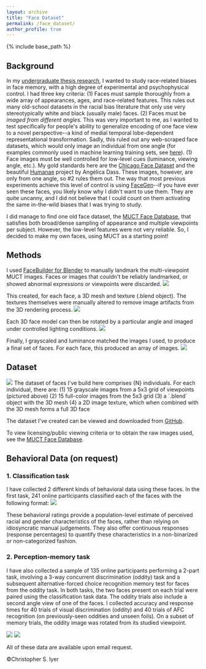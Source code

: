 ```yaml
---
layout: archive
title: "Face Dataset"
permalink: /face_dataset/
author_profile: true
---
```


{% include base_path %}

## Background
In my [undergraduate thesis research](https://purl.stanford.edu/ym602qk4242), I wanted to study race-related biases in face memory, with a high degree of experimental and psychophysical control. I had three key criteria:
(1) Faces must sample thoroughly from a wide array of appearances, ages, and race-related features. This rules out many old-school datasets in the racial bias literature that only use very stereotypically white and black (usually male) faces.
(2) Faces must be *imaged from different angles*. This was very important to me, as I wanted to test specifically for people's ability to generalize encoding of one face view to a novel perspective--a kind of medial temporal lobe-dependent representational transformation. Sadly, this ruled out any web-scraped face datasets, which would only image an individual from one angle (for examples commonly used in machine learning training sets, see [here](https://paperswithcode.com/datasets?task=face-recognition)). 
(1) Face images must be well controlled for low-level cues (luminance, viewing angle, etc.). My gold standards here are the [Chicago Face Dataset](https://www.chicagofaces.org) and the beautiful [Humanae](https://angelicadass.com/photography/humanae/) project by Angélica Dass. These images, however, are only from one angle, so #2 rules them out. The way that most previous experiments achieve this level of control is using [FaceGen](https://facegen.com)--if you have ever seen these faces, you likely know why I didn't want to use them. They are quite uncanny, and I did not believe that I could count on them activating the same in-the-wild biases that I was trying to study.

I did manage to find one old face dataset, the [MUCT Face Database](http://www.milbo.org/muct/), that satisfies both broad/dense sampling of appearance and multiple viewpoints per subject. However, the low-level features were not very reliable. So, I decided to make my own faces, using MUCT as a starting point!

## Methods
I used [FaceBuilder for Blender](https://keentools.io/products/facebuilder-for-blender) to manually landmark the multi-viewpoint MUCT images. Faces or images that couldn't be reliably landmarked, or showed abnormal expressions or viewpoints were discarded.
<img src='/images/face_dataset/face_landmarking.png'>

This created, for each face, a 3D mesh and texture (.blend object). The textures themselves were manually altered to remove image artifacts from the 3D rendering process. 
<img src='/images/face_dataset/face_rotate.gif'>

Each 3D face model can then be rotated by a particular angle and imaged under controlled lighting conditions. 
<img src='/images/face_dataset/faces.png'>

Finally, I grayscaled and luminance matched the images I used, to produce a final set of faces. For each face, this produced an array of images.
<img src='/images/face_dataset/faces_grayscale.png'>

## Dataset
<img src='/images/face_dataset/face_array.png'>
The dataset of faces I've build here comprises {N} individuals. For each individual, there are:
(1) 15 grayscale images from a 5x3 grid of viewpoints (pictured above) 
(2) 15 full-color images from the 5x3 grid
(3) a `.blend` object with the 3D mesh 
(4) a 2D image texture, which when combined with the 3D mesh forms a full 3D face

The dataset I've created can be viewed and downloaded from [GitHub]().

To view licensing/public viewing criteria or to obtain the raw images used, see the [MUCT Face Database](http://www.milbo.org/muct/). 


## Behavioral Data (on request)
### 1. Classification task
I have collected 2 different kinds of behavioral data using these faces. In the first task, 241 online participants classified each of the faces with the following format: 
<img src='/images/face_dataset/face_classification.png'>

These behavioral ratings provide a population-level estimate of perceived racial and gender characteristics of the faces, rather than relying on idiosyncratic manual judgements. They also offer continuous responses (response percentages) to quantify these characteristics in a non-binarized or non-categorized fashion.

### 2. Perception-memory task
I have also collected a sample of 135 online participants performing a 2-part task, involving a 3-way concurrent discrimination (oddity) task and a subsequent alternative-forced choice recognition memory test for faces from the oddity task. In both tasks, the two faces present on each trial were paired using the classification task data. The oddity trials also include a second angle view of one of the faces. I collected accuracy and response times for 40 trials of visual discrimination (oddity) and 40 trials of AFC recognition (on previously-seen oddities and unseen foils). On a subset of memory trials, the oddity image was rotated from its studied viewpoint.

<img src='/images/face_dataset/face_memorytask.png'>

<img src='/images/face_dataset/face_memorytask2.png'>

All of these data are available upon email request.

©Christopher S. Iyer

